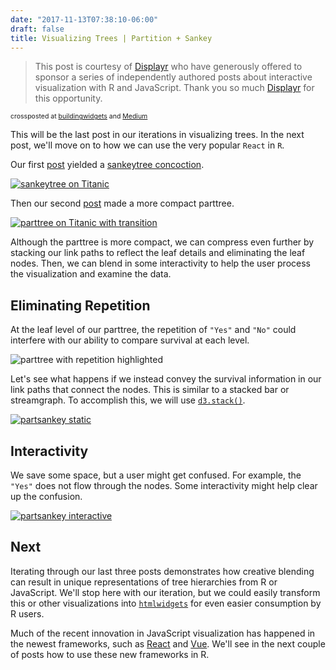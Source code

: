 ```yaml
---
date: "2017-11-13T07:38:10-06:00"
draft: false
title: Visualizing Trees | Partition + Sankey
---
```


<blockquote class="blockquote-type1">This post is courtesy of <a href="http://displayr.com")>Displayr</a> who have generously offered to sponsor a series of independently authored posts about interactive visualization with R and JavaScript. Thank you so much <a href="http://displayr.com")>Displayr</a> for this opportunity.</blockquote>

<span style="font-size:0.75em;">
crossposted at <a href="https://buildingwidgets.com/blog">buildingwidgets</a> and <a href="https://medium.com/@timelyportfolio">Medium</a>
</span>

This will be the last post in our iterations in visualizing trees.  In the next post, we'll move on to how we can use the very popular `React` in `R`.

Our first [post](http://www.jsinr.me/2017/10/18/visualizing-trees--sankey---tree/) yielded a [sankeytree concoction](https://app.displayr.com/Dashboard?id=e0c54314-c6c9-4f7a-a7c0-a64f35df897a).

[![sankeytree on Titanic](images/sankeytree_sankeytree_titanic.png)](https://bl.ocks.org/timelyportfolio/34296462d01cc80915d1f01431723763)

Then our second [post](http://www.jsinr.me/2017/10/28/visualizing-trees--partition---tree/) made a more compact parttree.

[![parttree on Titanic with transition](images/parttree_parttree_titanic.gif)](https://bl.ocks.org/timelyportfolio/a6f2f931935025b0476ea6180d348c59)

Although the parttree is more compact, we can compress even further by stacking our link paths to reflect the leaf details and eliminating the leaf nodes.  Then, we can blend in some interactivity to help the user process the visualization and examine the data.

## Eliminating Repetition

At the leaf level of our parttree, the repetition of `"Yes"` and `"No"` could interfere with our ability to compare survival at each level.

![parttree with repetition highlighted](images/partsankey_partree_repetition.png)

Let's see what happens if we instead convey the survival information in our link paths that connect the nodes.  This is similar to a stacked bar or streamgraph.  To accomplish this, we will use [`d3.stack()`](https://github.com/d3/d3/blob/master/API.md#stacks).

[![partsankey static](images/partsankey_partsankey_static.png)](https://bl.ocks.org/timelyportfolio/703a742a50fc17c842396a83e455a712)

## Interactivity

We save some space, but a user might get confused.  For example, the `"Yes"` does not flow through the nodes.  Some interactivity might help clear up the confusion.

[![partsankey interactive](images/partsankey_partsankey_interactive.gif)](https://bl.ocks.org/timelyportfolio/05a607c1730f717dc66b6c6db36a9f9f)

## Next

Iterating through our last three posts demonstrates how creative blending can result in unique representations of tree hierarchies from R or JavaScript.  We'll stop here with our iteration, but we could easily transform this or other visualizations into [`htmlwidgets`](http://htmlwidgets.org) for even easier consumption by R users.

Much of the recent innovation in JavaScript visualization has happened in the newest frameworks, such as [React](https://reactjs.org/) and [Vue](https://vuejs.org/).  We'll see in the next couple of posts how to use these new frameworks in R.